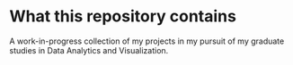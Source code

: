 # What this repository contains

A work-in-progress collection of my projects in my pursuit of my graduate studies in Data Analytics and Visualization.
